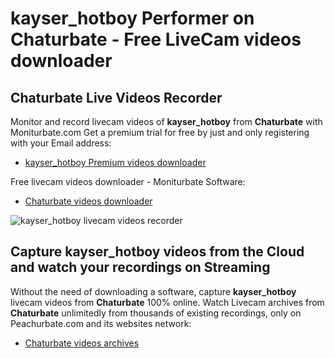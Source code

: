 # kayser_hotboy Performer on Chaturbate - Free LiveCam videos downloader

## Chaturbate Live Videos Recorder

Monitor and record livecam videos of **kayser_hotboy** from **Chaturbate** with Moniturbate.com
Get a premium trial for free by just and only registering with your Email address:
* [kayser_hotboy Premium videos downloader](https://moniturbate.com/request-demo-licence-key.html)

Free livecam videos downloader - Moniturbate Software:
* [Chaturbate videos downloader](https://moniturbate.com/moniturbate-download-software.html)

![kayser_hotboy livecam videos recorder](https://peachurnet.com/templates/moniturbate-software.png)


## Capture kayser_hotboy videos from the Cloud and watch your recordings on Streaming

Without the need of downloading a software, capture **kayser_hotboy** livecam videos from **Chaturbate** 100% online.
Watch Livecam archives from **Chaturbate** unlimitedly from thousands of existing recordings, only on Peachurbate.com and its websites network:
* [Chaturbate videos archives](https://peachurnet.com/)